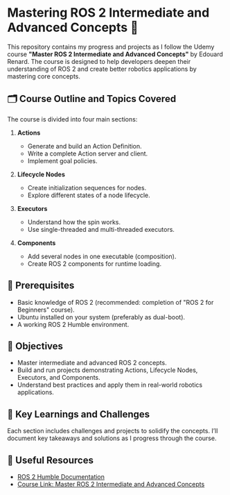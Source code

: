 # Mastering ROS 2 Intermediate and Advanced Concepts 🚀

This repository contains my progress and projects as I follow the Udemy course **"Master ROS 2 Intermediate and Advanced Concepts"** by Edouard Renard. The course is designed to help developers deepen their understanding of ROS 2 and create better robotics applications by mastering core concepts.

## 🗂️ Course Outline and Topics Covered

The course is divided into four main sections:
1. **Actions**  
   - Generate and build an Action Definition.  
   - Write a complete Action server and client.  
   - Implement goal policies.

2. **Lifecycle Nodes**  
   - Create initialization sequences for nodes.  
   - Explore different states of a node lifecycle.

3. **Executors**  
   - Understand how the spin works.  
   - Use single-threaded and multi-threaded executors.

4. **Components**  
   - Add several nodes in one executable (composition).  
   - Create ROS 2 components for runtime loading.

## 🔧 Prerequisites

- Basic knowledge of ROS 2 (recommended: completion of "ROS 2 for Beginners" course).  
- Ubuntu installed on your system (preferably as dual-boot).  
- A working ROS 2 Humble environment.

## 🌟 Objectives

- Master intermediate and advanced ROS 2 concepts.  
- Build and run projects demonstrating Actions, Lifecycle Nodes, Executors, and Components.  
- Understand best practices and apply them in real-world robotics applications.

## 📝 Key Learnings and Challenges

Each section includes challenges and projects to solidify the concepts. I’ll document key takeaways and solutions as I progress through the course.

## 🔗 Useful Resources

- [ROS 2 Humble Documentation](https://docs.ros.org/en/humble/index.html)  
- [Course Link: Master ROS 2 Intermediate and Advanced Concepts](https://www.udemy.com/share/10a9sW3@ngSbge0WQZi5hMKjzL1fj8HTvfjpBDtLIp1pJfT7xy7j58mxcYmWBd5Q37hSarxrMw==/)  


